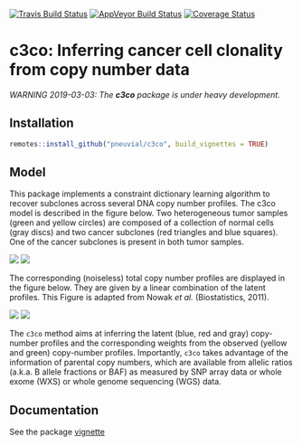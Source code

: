 [![Travis Build Status](https://travis-ci.org/pneuvial/c3co.svg?branch=master)](https://travis-ci.org/pneuvial/c3co)
[![AppVeyor Build Status](https://ci.appveyor.com/api/projects/status/github/pneuvial/c3co?branch=master&svg=true)](https://ci.appveyor.com/project/pneuvial/c3co)
[![Coverage Status](https://img.shields.io/codecov/c/github/pneuvial/c3co/master.svg)](https://codecov.io/github/pneuvial/c3co?branch=master)

# c3co: Inferring cancer cell clonality from copy number data


_WARNING 2019-03-03: The **c3co** package is under heavy development._


## Installation

```r
remotes::install_github("pneuvial/c3co", build_vignettes = TRUE)
```

## Model 

This package implements a constraint dictionary learning algorithm to recover subclones across several DNA copy number profiles. The c3co model is described in the figure below. Two heterogeneous tumor samples (green and yellow circles) are composed of a collection of normal cells (gray discs) and two cancer subclones (red triangles and blue squares). One of the cancer subclones is present in both tumor samples. 

![](vignettes/img/features.png)
![](vignettes/img/features2.png)

The corresponding (noiseless) total copy number profiles are displayed in the figure below. They are given by a linear combination of the latent profiles. This Figure is adapted from Nowak *et al.* (Biostatistics, 2011). 

![](vignettes/img/model.png)
![](vignettes/img/model2.png)

The `c3co` method aims at inferring the latent (blue, red and gray) copy-number profiles and the corresponding weights from the observed (yellow and green) copy-number profiles. Importantly, `c3co` takes advantage of the information of parental copy numbers, which are available from allelic ratios (a.k.a. B allele fractions or BAF) as measured by SNP array data or whole exome (WXS) or whole genome sequencing (WGS) data. 

## Documentation

See the package [vignette](vignettes/c3co.Rmd)
